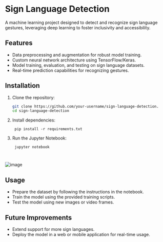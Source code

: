 # Sign Language Detection  
A machine learning project designed to detect and recognize sign language gestures, leveraging deep learning to foster inclusivity and accessibility.

## Features
- Data preprocessing and augmentation for robust model training.
- Custom neural network architecture using TensorFlow/Keras.
- Model training, evaluation, and testing on sign language datasets.
- Real-time prediction capabilities for recognizing gestures.

## Installation
1. Clone the repository:  
   ```bash
   git clone https://github.com/your-username/sign-language-detection.git
   cd sign-language-detection

2. Install dependencies:
   ```
    pip install -r requirements.txt
4. Run the Jupyter Notebook:
   ```
    jupyter notebook



  ![image](https://github.com/user-attachments/assets/c2e65887-1279-4db3-ae75-94faa14be948)


## Usage
- Prepare the dataset by following the instructions in the notebook.
- Train the model using the provided training scripts.
- Test the model using new images or video frames.


## Future Improvements
- Extend support for more sign languages.
- Deploy the model in a web or mobile application for real-time usage.
